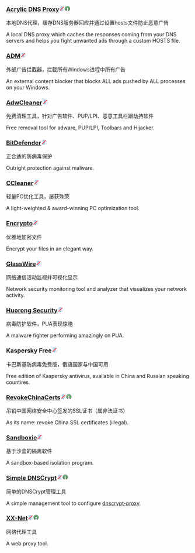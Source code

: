 ### [Acrylic DNS Proxy](http://mayakron.altervista.org/wikibase/show.php?id=AcrylicHome)![](/assets/图片2.png)![](/assets/open-source-icon.png)

本地DNS代理，缓存DNS服务器回应并通过设置hosts文件防止恶意广告

A local DNS proxy which caches the responses coming from your DNS servers and helps you fight unwanted ads through a custom HOSTS file.

### [ADM](http://www.admflt.com/)![](/assets/图片2.png)

外部广告拦截器，拦截所有Windows进程中所有广告

An external content blocker that blocks ALL ads pushed by ALL processes on your Windows.

### [AdwCleaner](https://toolslib.net/downloads/viewdownload/1-adwcleaner/)![](/assets/图片2.png)

免费清理工具，针对广告软件、PUP/LPI、恶意工具栏跟劫持软件

Free removal tool for adware, PUP/LPI, Toolbars and Hijacker.

### [BitDefender](http://www.bitdefender.com/)![](/assets/图片2.png)

正合适的防病毒保护

Outright protection against malware.

### [CCleaner](https://www.piriform.com/CCLEANER)![](/assets/图片2.png)

轻量PC优化工具，屡获殊荣

A light-weighted & award-winning PC optimization tool.

### [Encrypto](http://macpaw.com/encrypto)![](/assets/图片2.png)

优雅地加密文件

Encrypt your files in an elegant way.

### [GlassWire](https://www.glasswire.com/)![](/assets/图片2.png)

网络通信活动监视并可视化显示

Network security monitoring tool and analyzer that visualizes your network activity.

### [Huorong Security](http://www.huorong.cn/)![](/assets/图片2.png)

病毒防护软件，PUA表现惊艳

A malware fighter performing amazingly on PUA.

### Kaspersky Free![](/assets/图片2.png)

卡巴斯基防病毒免费版，俄语国家与中国可用

Free edition of Kaspersky antivirus, available in China and Russian speaking countires.

### [RevokeChinaCerts](https://github.com/chengr28/RevokeChinaCerts)![](/assets/图片2.png)![](/assets/open-source-icon.png)

吊销中国网络安全中心签发的SSL证书（属非法证书）

As its name: revoke China SSL certificates \(illegal\).

### [Sandboxie](http://www.sandboxie.com/)![](/assets/图片2.png)

基于沙盒的隔离软件

A sandbox-based isolation program.

### [Simple DNSCrypt](https://simplednscrypt.org/)![](/assets/图片2.png)![](/assets/open-source-icon.png)

简单的DNSCrypt管理工具

A simple management tool to configure [dnscrypt-proxy](https://dnscrypt.org/).

### [**XX-Net**](https://github.com/XX-net/XX-Net)![](/assets/图片2.png)![](/assets/open-source-icon.png)

网络代理工具

A web proxy tool.

